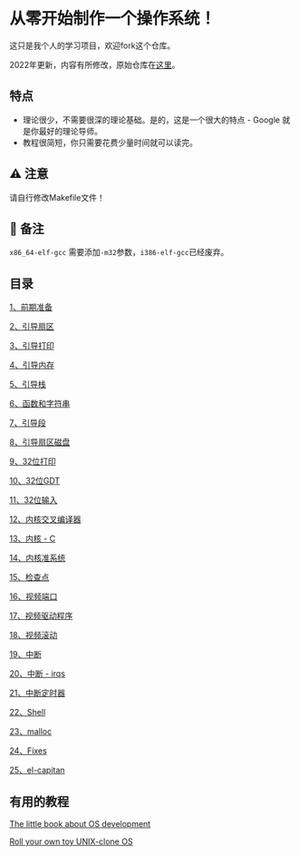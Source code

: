 # 从零开始制作一个操作系统！

这只是我个人的学习项目，欢迎fork这个仓库。

2022年更新，内容有所修改，原始仓库在[这里](https://github.com/cfenollosa/os-tutorial)。

## 特点

* 理论很少，不需要很深的理论基础。是的，这是一个很大的特点 - Google 就是你最好的理论导师。
* 教程很简短，你只需要花费少量时间就可以读完。


## ⚠️ 注意

请自行修改Makefile文件！

## 📒 备注
`x86_64-elf-gcc` 需要添加`-m32`参数，`i386-elf-gcc`已经废弃。


## 目录

[1、前期准备](https://github.com/gaorx/os-guide-cn/blob/main/1.%E7%8E%AF%E5%A2%83%E5%87%86%E5%A4%87/readme.md)

[2、引导扇区](https://github.com/yanull/os-guide-cn/blob/main/2.%E5%BC%95%E5%AF%BC%E6%89%87%E5%8C%BA)

[3、引导打印](https://github.com/yanull/os-guide-cn/blob/main/3.%E5%BC%95%E5%AF%BC%E6%89%93%E5%8D%B0)

[4、引导内存](https://github.com/yanull/os-guide-cn/blob/main/4.%E5%BC%95%E5%AF%BC%E5%86%85%E5%AD%98)

[5、引导栈](https://github.com/yanull/os-guide-cn/blob/main/5.%E5%BC%95%E5%AF%BC%E6%A0%88)

[6、函数和字符串](https://github.com/yanull/os-guide-cn/tree/main/6.%E5%87%BD%E6%95%B0%E5%92%8C%E5%AD%97%E7%AC%A6%E4%B8%B2)

[7、引导段](https://github.com/yanull/os-guide-cn/tree/main/7.%E5%BC%95%E5%AF%BC%E6%AE%B5)

[8、引导扇区磁盘](https://github.com/yanull/os-guide-cn/blob/main/8.%E5%BC%95%E5%AF%BC%E6%89%87%E5%8C%BA%E7%A3%81%E7%9B%98)

[9、32位打印](https://github.com/yanull/os-guide-cn/tree/main/9.32%E4%BD%8D%E6%89%93%E5%8D%B0)

[10、32位GDT](https://github.com/yanull/os-guide-cn/tree/main/10.32%E4%BD%8D-gdt)

[11、32位输入](https://github.com/yanull/os-guide-cn/tree/main/11.32%E4%BD%8D%E8%BE%93%E5%85%A5)

[12、内核交叉编译器](https://github.com/yanull/os-guide-cn/tree/main/12.%E5%86%85%E6%A0%B8%E4%BA%A4%E5%8F%89%E7%BC%96%E8%AF%91%E5%99%A8)

[13、内核 - C](https://github.com/yanull/os-guide-cn/tree/main/13.%E5%86%85%E6%A0%B8-C)

[14、内核准系统](https://github.com/yanull/os-guide-cn/tree/main/14.%E5%86%85%E6%A0%B8%E5%87%86%E7%B3%BB%E7%BB%9F)

[15、检查点](https://github.com/yanull/os-guide-cn/tree/main/15.%E6%A3%80%E6%9F%A5%E7%82%B9)

[16、视频端口](https://github.com/yanull/os-guide-cn/tree/main/16.%E8%A7%86%E9%A2%91%E7%AB%AF%E5%8F%A3)

[17、视频驱动程序](https://github.com/yanull/os-guide-cn/tree/main/17.%E8%A7%86%E9%A2%91%E9%A9%B1%E5%8A%A8%E7%A8%8B%E5%BA%8F)

[18、视频滚动](https://github.com/yanull/os-guide-cn/tree/main/18.%E8%A7%86%E9%A2%91%E6%BB%9A%E5%8A%A8)

[19、中断](https://github.com/yanull/os-guide-cn/tree/main/19.%E4%B8%AD%E6%96%AD)

[20、中断 - irqs](https://github.com/yanull/os-guide-cn/tree/main/20.%E4%B8%AD%E6%96%AD-irqs)

[21、中断定时器](https://github.com/yanull/os-guide-cn/tree/main/21.%E4%B8%AD%E6%96%AD%E5%AE%9A%E6%97%B6%E5%99%A8)

[22、Shell](https://github.com/yanull/os-guide-cn/tree/main/22.shell)

[23、malloc](https://github.com/yanull/os-guide-cn/tree/main/23.malloc)

[24、Fixes](https://github.com/yanull/os-guide-cn/tree/main/24.fixes)

[25、el-capitan](https://github.com/yanull/os-guide-cn/tree/main/25.el-capitan)


## 有用的教程

[The little book about OS development](https://littleosbook.github.io/)

[Roll your own toy UNIX-clone OS](https://web.archive.org/web/20160412174753/http://www.jamesmolloy.co.uk/tutorial_html/index.html)


